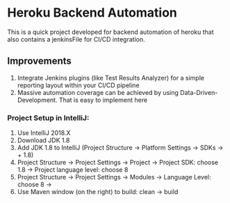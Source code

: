 # Heroku Backend Automation 
This is a quick project developed for backend automation of heroku that also contains a jenkinsFile for CI/CD integration.    

## Improvements
1. Integrate Jenkins plugins (like Test Results Analyzer) for a simple reporting layout within your CI/CD pipeline
2. Massive automation coverage can be achieved by using Data-Driven-Development. That is easy to implement here 

### Project Setup in IntelliJ:
1. Use IntelliJ 2018.X
2. Download JDK 1.8
3. Add JDK 1.8 to IntelliJ (Project Structure -> Platform Settings -> SDKs -> + 1.8)
6. Project Structure -> Project Settings -> Project -> Project SDK: choose 1.8 -> Project language level: choose 8
7. Project Structure -> Project Settings -> Modules -> Language Level: choose 8 ->
8. Use Maven window (on the right) to build: clean -> build